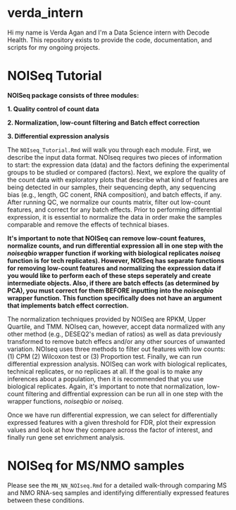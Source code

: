 # verda_intern
Hi my name is Verda Agan and I'm a Data Science intern with Decode Health. This repository exists to provide the code, documentation, and scripts for my ongoing projects. 

# NOISeq Tutorial
**NOISeq package consists of three modules:**

**1. Quality control of count data**

**2. Normalization, low-count filtering and Batch effect correction**

**3. Differential expression analysis**

The ``NOIseq_Tutorial.Rmd`` will walk you through each module. First, we describe the input data format. NOIseq requires two pieces of information to start: the expression data (data) and the factors defining the experimental groups to be studied or compared (factors). Next, we explore the quality of the count data with exploratory plots that describe what kind of features are being detected in our samples, their sequencing depth, any sequencing bias (e.g., length, GC conent, RNA composition), and batch effects, if any. After running QC, we normalize our counts matrix, filter out low-count features, and correct for any batch effects. Prior to performing differential expression, it is essential to normalize the data in order make the samples comparable and remove the effects of technical biases.

**It's important to note that NOISeq can remove low-count features, normalize counts, and run differential expression all in one step with the *noiseqbio* wrapper function if working with biological replicates *noiseq* function is for tech replicates). However, NOISeq has separate functions for removing low-count features and normalizing the expression data if you would like to perform each of these steps seperately and create intermediate objects. Also, if there are batch effects (as determined by PCA), you must correct for them BEFORE inputting into the *noiseqbio* wrapper function. This function specifically does not have an argument that implements batch effect correction.**

The normalization techniques provided by NOISeq are RPKM, Upper Quartile, and TMM. NOIseq can, however, accept data normalized with any other method (e.g., DESEQ2's median of ratios) as well as data previously transformed to remove batch effecs and/or any other sources of unwanted variation. NOIseq uses three methods to filter out features with low counts: (1) CPM (2) Wilcoxon test or (3) Proportion test. Finally, we can run differential expression analysis. NOISeq can work with biological replicates, technical replicates, or no replicaes at all. If the goal is to make any inferences about a population, then it is recommended that you use biological replicates. Again, it's important to note that normalization, low-count filtering and diffrential expression can be run all in one step with the wrapper functions, *noiseqbio* or *noiseq*.

Once we have run differential expression, we can select for differentially expressed features with a given threshold for FDR, plot their expression values and look at how they compare across the factor of interest, and finally run gene set enrichment analysis.

# NOISeq for MS/NMO samples
Please see the ``MN_NN_NOIseq.Rmd`` for a detailed walk-through comparing MS and NMO RNA-seq samples and identifying differentially expressed features between these conditions.
